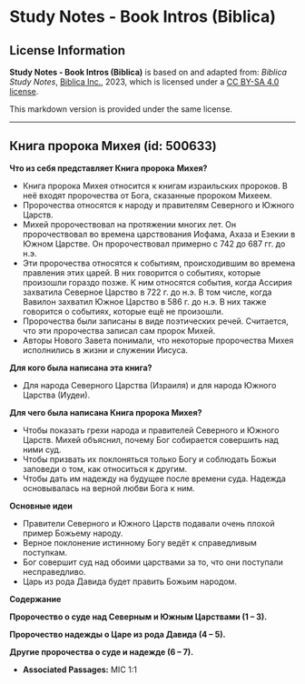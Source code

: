 # Study Notes - Book Intros (Biblica)

## License Information

**Study Notes - Book Intros (Biblica)** is based on and adapted from: _Biblica Study Notes_, [Biblica Inc.](https://www.biblica.com/), 2023, which is licensed under a [CC BY-SA 4.0 license](https://creativecommons.org/licenses/by-sa/4.0/legalcode.en).

This markdown version is provided under the same license.



--------------------------------

## Книга пророка Михея (id: 500633)

**Что из себя представляет Книга пророка** **Михея?**

* Книга пророка Михея относится к книгам израильских пророков. В неё входят пророчества от Бога, сказанные пророком Михеем.
* Пророчества относятся к народу и правителям Северного и Южного Царств.
* Михей пророчествовал на протяжении многих лет. Он пророчествовал во времена царствования Иофама, Ахаза и Езекии в Южном Царстве. Он пророчествовал примерно с 742 до 687 гг. до н.э.
* Эти пророчества относятся к событиям, происходившим во времена правления этих царей. В них говорится о событиях, которые произошли гораздо позже. К ним относятся события, когда Ассирия захватила Северное Царство в 722 г. до н.э. В том числе, когда Вавилон захватил Южное Царство в 586 г. до н.э. В них также говорится о событиях, которые ещё не произошли.
* Пророчества были записаны в виде поэтических речей. Считается, что эти пророчества записал сам пророк Михей.
* Авторы Нового Завета понимали, что некоторые пророчества Михея исполнились в жизни и служении Иисуса.

**Для кого была написана эта книга?**

* Для народа Северного Царства (Израиля) и для народа Южного Царства (Иудеи).

**Для чего была написана Книга пророка Михея?**

* Чтобы показать грехи народа и правителей Северного и Южного Царств. Михей объяснил, почему Бог собирается совершить над ними суд.
* Чтобы призвать их поклоняться только Богу и соблюдать Божьи заповеди о том, как относиться к другим.
* Чтобы дать им надежду на будущее после времени суда. Надежда основывалась на верной любви Бога к ним.

**Основные идеи**

* Правители Северного и Южного Царств подавали очень плохой пример Божьему народу.
* Верное поклонение истинному Богу ведёт к справедливым поступкам.
* Бог совершит суд над обоими царствами за то, что они поступали несправедливо.
* Царь из рода Давида будет править Божьим народом.

**Содержание**

**Пророчество о суде над Северным и Южным Царствами (1 – 3\).**

**Пророчество надежды о Царе из рода Давида (4 – 5\).**

**Другие пророчества о суде и надежде (6 ­– 7\).**

* **Associated Passages:** MIC 1:1


